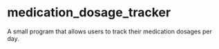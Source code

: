 # medication_dosage_tracker
A small program that allows users to track their medication dosages per day.
